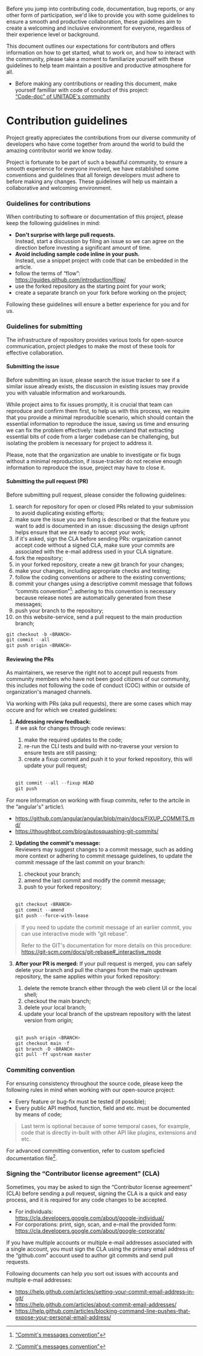 Before you jump into contributing code, documentation, bug reports, or any other form of participation, we'd like to provide you with some guidelines to ensure a smooth and productive collaboration, these guidelines aim to create a welcoming and inclusive environment for everyone, regardless of their experience level or background.

This document outlines our expectations for contributors and offers information on how to get started, what to work on, and how to interact with the community, please take a moment to familiarize yourself with these guidelines to help team maintain a positive and productive atmosphere for all.

- Before making any contributions or reading this document, make yourself familliar with code of conduct of this project:\
[“Code-doc” of UNITADE's community](./CODE_OF_CONDUCT.md)

Contribution guidelines
=======================

Project greatly appreciates the contributions from our diverse community of developers who have come together from around the world to build the amazing contributor world we know today. 

Project is fortunate to be part of such a beautiful community, to ensure a smooth experience for everyone involved, we have established some conventions and guidelines that all foreign developers must adhere to before making any changes. These guidelines will help us maintain a collaborative and welcoming environment.

### Guidelines for contributions

When contributing to software or documentation of this project, please keep the following guidelines in mind:

- **Don't surprise with large pull requests.**\
  Instead, start a discussion by filing an issue so we can agree on the direction before investing a significant amount of time.
- **Avoid including sample code inline in your push.**\
  Instead, use a snippet project with code that can be embedded in the article.
- follow the terms of “flow”:\
  https://guides.github.com/introduction/flow/
- use the forked repository as the starting point for your work;
- create a separate branch on your fork before working on the project;

Following these guidelines will ensure a better experience for you and for us.

### Guidelines for submitting

The infrastructure of repository provides various tools for open-source communication, project pledges to make the most of these tools for effective collaboration.

#### Submitting the issue

Before submitting an issue, please search the issue tracker to see if a similar issue already exists, the discussion in existing issues may provide you with valuable information and workarounds.

While project aims to fix issues promptly, it is crucial that team can reproduce and confirm them first, to help us with this process, we require that you provide a minimal reproducible scenario, which should contain the essential information to reproduce the issue, saving us time and ensuring we can fix the problem effectively: team understand that extracting essential bits of code from a larger codebase can be challenging, but isolating the problem is necessary for project to address it.

Please, note that the organization are unable to investigate or fix bugs without a minimal reproduction, if issue-tracker do not receive enough information to reproduce the issue, project may have to close it.

#### Submitting the pull request (PR)

Before submitting pull request, please consider the following guidelines:

1. search for repository for open or closed PRs related to your submission to avoid duplicating existing efforts;
2. make sure the issue you are fixing is described or that the feature you want to add is documented in an issue: discussing the design upfront helps ensure that we are ready to accept your work;
3. if it's asked, sign the CLA before sending PRs: organization cannot accept code without a signed CLA, make sure your commits are associated with the e-mail address used in your CLA signature.
4. fork the repository;
5. in your forked repository, create a new git branch for your changes;
6. make your changes, including appropriate checks and testing;
7. follow the coding conventions or adhere to the existing conventions;
8. commit your changes using a descriptive commit message that follows “commits convention”[^1]: adhering to this convention is necessary because release notes are automatically generated from these messages;
9. push your branch to the repository;
10. on this website-service, send a pull request to the main production branch;

```powershell
git checkout -b <BRANCH>
git commit --all
git push origin <BRANCH>
```

#### Reviewing the PRs

As maintainers, we reserve the right not to accept pull requests from community members who have not been good citizens of our community, this includes not following the code of conduct (COC) within or outside of organization's managed channels.

Via working with PRs (aka pull requests), there are some cases which may occure and for which we created guidelines:

1. **Addressing review feedback:**\
   if we ask for changes through code reviews:

   1. make the required updates to the code;
   2. re-run the CLI tests and build with no-traverse your version to ensure tests are still passing;
   3. create a fixup commit and push it to your forked repository, this will update your pull request;
    <br/>
    
    ```powershell
    git commit --all --fixup HEAD
    git push
    ```

For more information on working with fixup commits, refer to the artcile in the “angular's” article:\
- https://github.com/angular/angular/blob/main/docs/FIXUP_COMMITS.md/
- https://thoughtbot.com/blog/autosquashing-git-commits/

2. **Updating the commit's message:**\
   Reviewers may suggest changes to a commit message, such as adding more context or adhering to commit message guidelines, to update the commit message of the last commit on your branch:

   1. checkout your branch;
   2. amend the last commit and modify the commit message;
   3. push to your forked repository;
    <br/>

    ```powershell
    git checkout <BRANCH>
    git commit --amend
    git push --force-with-lease
    ```

> If you need to update the commit message of an earlier commit, you can use interactive mode with “git rebase”.
>  
> Refer to the GIT's documentation for more details on this procedure:\
> https://git-scm.com/docs/git-rebase#_interactive_mode

3. **After your PR is merged:**
   If your pull request is merged, you can safely delete your branch and pull the changes from the main upstream repository, the same applies within your forked repository:

   1. delete the remote branch either through the web client UI or the local shell;
   2. checkout the main branch;
   3. delete your local branch;
   4. update your local branch of the upstream repository with the latest version from origin;
    <br/>

    ```powershell
    git push origin <BRANCH>
    git checkout main -f
    git branch -D <BRANCH>
    git pull -ff upstream master
    ```

### Commiting convention

For ensuring consistency throughout the source code, please keep the following rules in mind when working with our open-source project:

- Every feature or bug-fix must be tested (if possible);
- Every public API method, function, field and etc. must be documented by means of code;

> Last term is optional because of some temporal cases, for example, code that is directly in-built with other API like plugins, extensions and etc.

For advanced committing convention, refer to custom speficied documentation file[^1].

### Signing the “Contributor license agreement” (CLA)

Sometimes, you may be asked to sign the “Contributor license agreement” (CLA) before sending a pull request, signing the CLA is a quick and easy process, and it is required for any code changes to be accepted.

- For individuals:\
  https://cla.developers.google.com/about/google-individual/
- For corporations: print, sign, scan, and e-mail the provided form:\
  https://cla.developers.google.com/about/google-corporate/

If you have multiple accounts or multiple e-mail addresses associated with a single account, you must sign the CLA using the primary email address of the “github.com” account used to author git commits and send pull requests.

Following documents can help you sort out issues with accounts and multiple e-mail addresses:

- https://help.github.com/articles/setting-your-commit-email-address-in-git/
- https://help.github.com/articles/about-commit-email-addresses/
- https://help.github.com/articles/blocking-command-line-pushes-that-expose-your-personal-email-address/


[^1]: [“Commit's messages convention”](./../docs/github/COMMIT_CONVENTION.md)